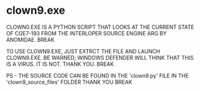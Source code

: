 # clown9.exe
CLOWN0.EXE IS A PYTHON SCRIPT THAT LOOKS AT THE CURRENT STATE OF CGE7-193 FROM THE INTERLOPER SOURCE ENGINE ARG BY ANOMIDAE. BREAK

TO USE CLOWN9.EXE, JUST EXTRCT THE FILE AND LAUNCH CLOWN9.EXE. BE WARNED; WINDOWS DEFENDER WILL THINK THAT THIS IS A VIRUS. IT IS NOT. THANK YOU. BREAK

PS - THE SOURCE CODE CAN BE FOUND IN THE 'clown9.py' FILE IN THE 'clown9_source_files' FOLDER THANK YOU BREAK
